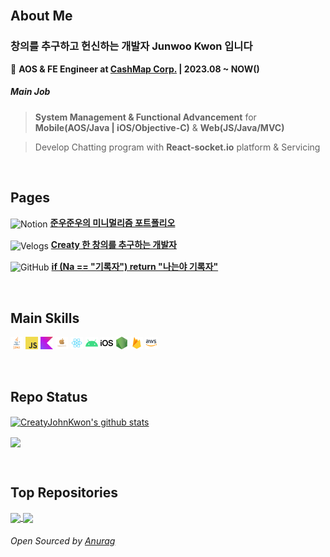 
<br />

## **About Me**

### 창의를 추구하고 헌신하는 개발자 **Junwoo Kwon** 입니다

💼 **AOS & FE Engineer at [CashMap Corp.](http://cashmap.kr/) | 2023.08 ~ NOW()**

##### Main Job
> **System Management & Functional Advancement** for **Mobile(AOS/Java | iOS/Objective-C)** & **Web(JS/Java/MVC)**

> Develop Chatting program with **React-socket.io** platform & Servicing

<br />

## **Pages**

<img src="https://velog.velcdn.com/images/creatyjohn/post/8af69f93-a24e-43bc-a999-d761ed02e54a/image.png" height="20" width="20" align="center" alt="Notion"> **[준우준우의 미니멀리즘 포트폴리오](https://thinkable-cyclone-fb1.notion.site/c6ba570c27d04595b76366a688e6b3ad)**

<img src="https://velog.velcdn.com/images/creatyjohn/post/719ba2e8-40dc-4da9-8843-324dbeb37515/image.png" height="20" width="20" align="center" alt="Velogs"> **[Creaty 한 창의를 추구하는 개발자](https://velog.io/@creatyjohn/posts)**

<img src="https://velog.velcdn.com/images/creatyjohn/post/3c30e6e1-33a4-4091-9f3c-d3b12edf8ff7/image.png" height="20" width="20" align="center" alt="GitHub"> **[if (Na == "기록자") return "나는야 기록자"](https://github.com/CreatyJohnKwon)**

<br />

## **Main Skills**

<code><img height="20" alt="java" src="https://raw.githubusercontent.com/github/explore/80688e429a7d4ef2fca1e82350fe8e3517d3494d/topics/java/java.png"></code>
<code><img height="20" alt="javascript" src="https://raw.githubusercontent.com/github/explore/80688e429a7d4ef2fca1e82350fe8e3517d3494d/topics/javascript/javascript.png"></code>
<code><img height="20" alt="kotlin" src="https://raw.githubusercontent.com/github/explore/80688e429a7d4ef2fca1e82350fe8e3517d3494d/topics/kotlin/kotlin.png"></code>
<code><img height="20" alt="objective-c" src="https://raw.githubusercontent.com/github/explore/80688e429a7d4ef2fca1e82350fe8e3517d3494d/topics/objective-c/objective-c.png"></code>
<code><img height="20" alt="react" src="https://raw.githubusercontent.com/github/explore/80688e429a7d4ef2fca1e82350fe8e3517d3494d/topics/react/react.png"></code>
<code><img height="20" alt="android" src="https://raw.githubusercontent.com/github/explore/80688e429a7d4ef2fca1e82350fe8e3517d3494d/topics/android/android.png"></code>
<code><img height="20" alt="ios" src="https://raw.githubusercontent.com/github/explore/80688e429a7d4ef2fca1e82350fe8e3517d3494d/topics/ios/ios.png"></code>
<code><img height="20" alt="nodejs" src="https://raw.githubusercontent.com/github/explore/80688e429a7d4ef2fca1e82350fe8e3517d3494d/topics/nodejs/nodejs.png"></code>
<code><img height="20" alt="firebase" src="https://raw.githubusercontent.com/github/explore/80688e429a7d4ef2fca1e82350fe8e3517d3494d/topics/firebase/firebase.png"></code>
<code><img height="20" alt="aws" src="https://raw.githubusercontent.com/github/explore/80688e429a7d4ef2fca1e82350fe8e3517d3494d/topics/aws/aws.png"></code>

<br />

## **Repo Status**

<a href="https://github.com/anuraghazra/github-readme-stats"><img align="center" src="https://github-readme-stats.vercel.app/api?username=CreatyJohnKwon&show_icons=true&include_all_commits=true&theme=buefy&hide_border=true" alt="CreatyJohnKwon's github stats" /></a>

<a href="https://github.com/anuraghazra/github-readme-stats"><img align="center" src="https://github-readme-stats.vercel.app/api/top-langs/?username=CreatyJohnKwon&layout=compact&theme=buefy&hide_border=true" /></a>

<br />

## Top Repositories

<a href="https://github.com/CreatyJohnKwon/github-readme-stats">
  <img align="center" src="https://github-readme-stats.vercel.app/api/pin/?username=CreatyJohnKwon&repo=github-readme-stats&theme=buefy" />
</a>
<a href="https://github.com/CreatyJohnKwon/CreatyJohnKwon.github.io">
  <img align="center" src="https://github-readme-stats.vercel.app/api/pin/?username=CreatyJohnKwon&repo=CreatyJohnKwon.github.io&theme=buefy" />
</a>

###### Open Sourced by [Anurag](https://anuraghazra.github.io)